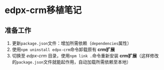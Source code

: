 edpx-crm移植笔记
===========

准备工作
--------
1. 更新`package.json`文件：增加所需依赖（`dependencies`属性）
2. 使用`npm uninstall edpx-crm`命令卸载原有 **crm扩展**
3. 切换至 *edpx-crm* 目录，使用`npm link .`命令重新安装 **crm扩展**（这样修改的`package.json`文件就能起作用，自动加载所需依赖至本地）
